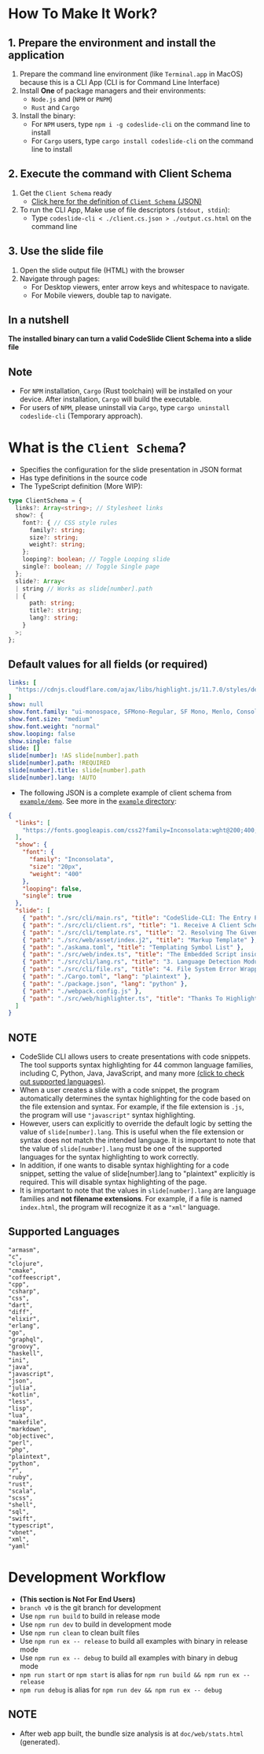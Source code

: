 # How To Make It Work?
## 1. Prepare the environment and install the application
1. Prepare the command line environment (like `Terminal.app` in MacOS)
   because this is a CLI App (CLI is for Command Line Interface)
2. Install **One** of package managers and their environments:
   - `Node.js` and (`NPM` or `PNPM`)
   - `Rust` and `Cargo`
3. Install the binary:
   - For `NPM` users, type `npm i -g codeslide-cli` on the command line to install
   - For `Cargo` users, type `cargo install codeslide-cli` on the command line to install

## 2. Execute the command with Client Schema
1. Get the `Client Schema` ready
   - [Click here for the definition of `Client Schema` (JSON)](#what-is-the-client-schema)
2. To run the CLI App,
   Make use of file descriptors (`stdout, stdin`):
   - Type `codeslide-cli < ./client.cs.json > ./output.cs.html` on the command line

## 3. Use the slide file
1. Open the slide output file (HTML) with the browser
2. Navigate through pages:
   - For Desktop viewers, enter arrow keys and whitespace to navigate.
   - For Mobile viewers, double tap to navigate.

## In a nutshell
**The installed binary can turn a valid CodeSlide Client Schema into a slide file**

## Note
- For `NPM` installation, `Cargo` (Rust toolchain) will be installed
  on your device. After installation, `Cargo` will build the executable.
- For users of `NPM`, please uninstall via `Cargo`,
  type `cargo uninstall codeslide-cli` (Temporary approach).

# What is the `Client Schema`?
- Specifies the configuration for the slide presentation in JSON format
- Has type definitions in the source code
- The TypeScript definition (More WIP):
```ts
type ClientSchema = {
  links?: Array<string>; // Stylesheet links
  show?: {
    font?: { // CSS style rules
      family?: string;
      size?: string;
      weight?: string;
    };
    looping?: boolean; // Toggle Looping slide
    single?: boolean; // Toggle Single page
  };
  slide?: Array<
  | string // Works as slide[number].path
  | {
      path: string;
      title?: string;
      lang?: string;
    }
  >;
};
```

## Default values for all fields (or required)
```yml
links: [
  "https://cdnjs.cloudflare.com/ajax/libs/highlight.js/11.7.0/styles/default.min.css"
]
show: null
show.font.family: "ui-monospace, SFMono-Regular, SF Mono, Menlo, Consolas, Liberation Mono, monospace"
show.font.size: "medium"
show.font.weight: "normal"
show.looping: false
show.single: false
slide: []
slide[number]: !AS slide[number].path
slide[number].path: !REQUIRED
slide[number].title: slide[number].path
slide[number].lang: !AUTO
```
- The following JSON is a complete example of client schema from [`example/demo`](https://github.com/AsherJingkongChen/codeslide-cli-demo).
  See more in the [`example` directory](https://github.com/AsherJingkongChen/codeslide-cli/tree/main/example):
```json
{
  "links": [
    "https://fonts.googleapis.com/css2?family=Inconsolata:wght@200;400;700&display=swap"
  ],
  "show": {
    "font": {
      "family": "Inconsolata",
      "size": "20px",
      "weight": "400"
    },
    "looping": false,
    "single": true
  },
  "slide": [
    { "path": "./src/cli/main.rs", "title": "CodeSlide-CLI: The Entry Point" },
    { "path": "./src/cli/client.rs", "title": "1. Receive A Client Schema" },
    { "path": "./src/cli/template.rs", "title": "2. Resolving The Given Client Schema & Rendering Template" },
    { "path": "./src/web/asset/index.j2", "title": "Markup Template" },
    { "path": "./askama.toml", "title": "Templating Symbol List" },
    { "path": "./src/web/index.ts", "title": "The Embedded Script inside Markup" },
    { "path": "./src/cli/lang.rs", "title": "3. Language Detection Module" },
    { "path": "./src/cli/file.rs", "title": "4. File System Error Wrapper" },
    { "path": "./Cargo.toml", "lang": "plaintext" },
    { "path": "./package.json", "lang": "python" },
    { "path": "./webpack.config.js" },
    { "path": "./src/web/highlighter.ts", "title": "Thanks To Highlight.js!", "lang": "javascript" }
  ]
}
```

## NOTE
- CodeSlide CLI allows users to create presentations with code snippets.
  The tool supports syntax highlighting for 44 common language families, including C, Python, Java, JavaScript, and many more [(click to check out supported languages)](#supported-languages).
- When a user creates a slide with a code snippet, the program automatically 
  determines the syntax highlighting for the code based on the file extension and syntax. For example, if the file extension is `.js`, the program will use `"javascript"` syntax highlighting.
- However, users can explicitly to override the default logic by setting the
  value of `slide[number].lang`. This is useful when the file extension or syntax does not match the intended language. It is important to note that the value of `slide[number].lang` must be one of the supported languages for the syntax highlighting to work correctly.
- In addition, if one wants to disable syntax highlighting for a code
  snippet, setting the value of slide[number].lang to "plaintext" explicitly is required. This will disable syntax highlighting of the page.
- It is important to note that the values in `slide[number].lang` are language
  families and **not filename extensions**. For example, if a file is named `index.html`, the program will recognize it as a `"xml"` language.

## Supported Languages
```
"armasm",
"c",
"clojure",
"cmake",
"coffeescript",
"cpp",
"csharp",
"css",
"dart",
"diff",
"elixir",
"erlang",
"go",
"graphql",
"groovy",
"haskell",
"ini",
"java",
"javascript",
"json",
"julia",
"kotlin",
"less",
"lisp",
"lua",
"makefile",
"markdown",
"objectivec",
"perl",
"php",
"plaintext",
"python",
"r",
"ruby",
"rust",
"scala",
"scss",
"shell",
"sql",
"swift",
"typescript",
"vbnet",
"xml",
"yaml"
```

# Development Workflow
- **(This section is Not For End Users)**
- `branch v0` is the git branch for development
- Use `npm run build` to build in release mode
- Use `npm run dev` to build in development mode
- Use `npm run clean` to clean built files
- Use `npm run ex -- release` to build all examples with binary in release mode
- Use `npm run ex -- debug` to build all examples with binary in debug mode
- `npm run start` or `npm start` is alias for
  `npm run build && npm run ex -- release`
- `npm run debug` is alias for `npm run dev && npm run ex -- debug`

## NOTE
- After web app built, the bundle size analysis is at `doc/web/stats.html`
  (generated).

